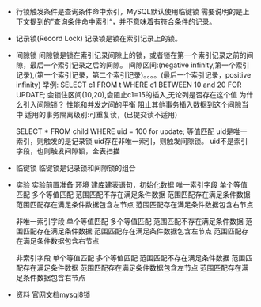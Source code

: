 - 行锁触发条件是查询条件命中索引，MySQL默认使用临键锁
  需要说明的是上下文提到的”查询条件命中索引“，并不意味着有符合条件的记录。
- 记录锁(Record Lock)
  记录锁是锁在索引记录上的锁。
- 间隙锁
  间隙锁是锁在索引记录间隙上的锁，或者锁在第一个索引记录之前的间隙，最后一个索引记录之后的间隙。
  间隙区间:(negative infinity,第一个索引记录),(第一个索引记录，第二个索引记录)。。。。(最后一个索引记录，positive infinity)
  举例:
  SELECT c1 FROM t WHERE c1 BETWEEN 10 and 20 FOR UPDATE; 会锁住区间(10,20),会阻止c1=15的插入,无论列是否存在这个值
  为什么引入间隙锁？
  性能和并发之间的平衡
  阻止其他事务插入数据到这个间隙当中
  适用的事务隔离级别:可重复读，(已提交读不适用)
  
  SELECT * FROM child WHERE uid = 100 for update;
  等值匹配
  uid是唯一索引，则触发的是记录锁
  uid存在非唯一索引，则触发间隙锁。
  uid不是索引字段，也则触发间隙锁，全表扫描
- 临键锁
  临键锁是记录锁和间隙锁的组合
- 实验
  实验前置准备
  环境
  建库建表语句，初始化数据
  唯一索引字段
  单个等值匹配
  多个等值匹配
  范围匹配不存在满足条件数据
  范围匹配存在满足条件数据
  范围匹配存在满足条件数据包含左节点
  范围匹配存在满足条件数据包含右节点
  
  非唯一索引字段
  单个等值匹配
  多个等值匹配
  范围匹配不存在满足条件数据
  范围匹配存在满足条件数据
  范围匹配存在满足条件数据包含左节点
  范围匹配存在满足条件数据包含右节点
  
  
  非索引字段
  单个等值匹配
  多个等值匹配
  范围匹配不存在满足条件数据
  范围匹配存在满足条件数据
  范围匹配存在满足条件数据包含左节点
  范围匹配存在满足条件数据包含右节点
- 资料
  [官网文档mysql8锁](https://dev.mysql.com/doc/refman/8.0/en/innodb-locking.html#innodb-next-key-locks)